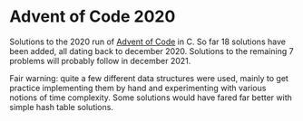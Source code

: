 # Advent of Code 2020

Solutions to the 2020 run of [Advent of Code](https://adventofcode.com/) in C. So far 18 solutions have been added, all dating back to december 2020. Solutions to the remaining 7 problems will probably follow in december 2021.

Fair warning: quite a few different data structures were used, mainly to get practice implementing them by hand and experimenting with various notions of time complexity. Some solutions would have fared far better with simple hash table solutions.

